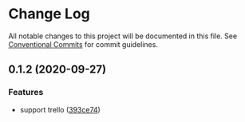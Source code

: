 # Change Log

All notable changes to this project will be documented in this file.
See [Conventional Commits](https://conventionalcommits.org) for commit guidelines.

## 0.1.2 (2020-09-27)

### Features

- support trello ([393ce74](https://github.com/actionsflow/actionsflow/commit/393ce742671ac6f95c30b448c14e386bfef10462))
